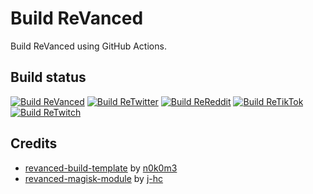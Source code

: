 # Build ReVanced

Build ReVanced using GitHub Actions.

## Build status

[![Build ReVanced](https://github.com/vietanhbui2000/build-revanced/actions/workflows/build_revanced.yml/badge.svg)](https://github.com/vietanhbui2000/build-revanced/actions/workflows/build_revanced.yml)
[![Build ReTwitter](https://github.com/vietanhbui2000/build-revanced/actions/workflows/build_retwitter.yml/badge.svg)](https://github.com/vietanhbui2000/build-revanced/actions/workflows/build_retwitter.yml)
[![Build ReReddit](https://github.com/vietanhbui2000/build-revanced/actions/workflows/build_rereddit.yml/badge.svg)](https://github.com/vietanhbui2000/build-revanced/actions/workflows/build_rereddit.yml)
[![Build ReTikTok](https://github.com/vietanhbui2000/build-revanced/actions/workflows/build_retiktok.yml/badge.svg)](https://github.com/vietanhbui2000/build-revanced/actions/workflows/build_retiktok.yml)
[![Build ReTwitch](https://github.com/vietanhbui2000/build-revanced/actions/workflows/build_retwitch.yml/badge.svg)](https://github.com/vietanhbui2000/build-revanced/actions/workflows/build_retwitch.yml)

## Credits

- [revanced-build-template](https://github.com/n0k0m3/revanced-build-template) by [n0k0m3](https://github.com/n0k0m3)
- [revanced-magisk-module](https://github.com/j-hc/revanced-magisk-module) by [j-hc](https://github.com/j-hc)
